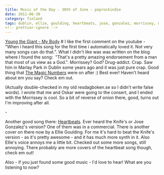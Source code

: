 ```yaml
---
title: Music of the Day - 30th of June - poprockindie
date: 2011-06-30
category: finland
tags: dublin, ellie, goulding, heartbeats, jose, gonzalez, morrissey, music, resdagboken, the knife, the magic numbers, young, the giant
<!-- prettier-ignore -->
---
```


[Young the Giant - My Body](vimeo.com/19738092‎ "on thepoprockindieblog") # I
like the first comment on the youtube - "When i heard this﻿ song for the first
time i automatically loved it. Not very many songs can do that.". What I didn't
like was was written on the blog where I found the song:  "﻿That's a pretty
amazing endorsement from a man that most of us view as a God.". Morrissey? God?
Drug-addict. Crap. Saw him in Marlay Park in Dublin some years ago and it was
just pure crap. Good thing that
[The Magic Numbers](http://www.themagicnumbers.net/ ".net") were on after :)
Best ever! Haven't heard about em you say? Check em out.

(Actually double-checked in my old resdagboken.se so I didn't write false
words). I wrote that me and Oskar were going to the consert, and I ended with
the Morrissey is cool. So a bit of reverse of onion there, good, turns out I'm
improving after all.

\-

Another good song there:
[Heartbeats](www.youtube.com/watch?v=VxEPKvVwyJM "heartbeats"). Ever heard the
Knife's or Jose Gonzalez's version? One of them was in a commercial. There is
another cover on there now by a ﻿Ellie Goulding. For me it's hard to beat the
Knife's version - as it's pretty awesome - and it has much more synth in it.
Also Ellie's voice annoys me a little bit. Checked out some more songs, still
annoying. There probably are more covers of the heartbeat song though, check em
out!

Also - if you just found some good music - I'd love to hear! What are you
listening to now?
